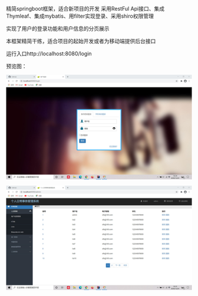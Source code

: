 精简springboot框架，适合新项目的开发 采用RestFul Api接口、集成Thymleaf、集成mybatis、用filter实现登录、采用shiro权限管理

实现了用户的登录功能和用户信息的分页展示

本框架精简干练，适合项目的起始开发或者为移动端提供后台接口

运行入口http://localhost:8080/login

预览图：

![image](https://github.com/KakarottoCui/cfbspringboot/blob/master/src/main/resources/static/image/11.jpg)

![image](https://github.com/KakarottoCui/cfbspringboot/blob/master/src/main/resources/static/image/12.jpg)

